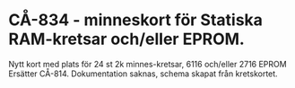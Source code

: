 # CÅ-834 - minneskort för Statiska RAM-kretsar och/eller EPROM.
Nytt kort med plats för 24 st 2k minnes-kretsar, 6116 och/eller 2716 EPROM
Ersätter CÅ-814.
Dokumentation saknas, schema skapat från kretskortet.
